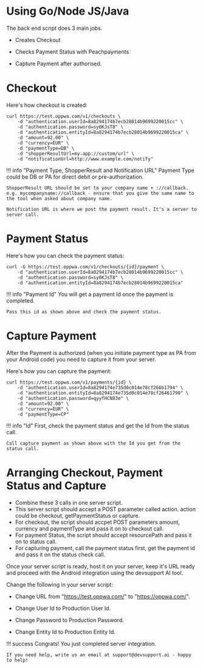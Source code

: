 # Using Go/Node JS/Java

The back end script does 3 main jobs.

* Creates Checkout

* Checks Payment Status with Peachpayments

* Capture Payment after authorised.

# Checkout
Here's how checkout is created:

``` curl
curl https://test.oppwa.com/v1/checkouts \
	-d "authentication.userId=8a8294174b7ecb28014b9699220015cc" \
	-d "authentication.password=sy6KJsT8" \
	-d "authentication.entityId=8a8294174b7ecb28014b9699220015ca" \
	-d "amount=92.00" \
	-d "currency=EUR" \
	-d "paymentType=DB" \
	-d "shopperResultUrl=my.app://custom/url" \
	-d "notificationUrl=http://www.example.com/notify"
```

!!! info "Payment Type, ShopperResult and Notification URL" 
	Payment Type could be DB or PA for direct debit or pre-authorization.
	
	ShopperResult URL should be set to your company name + ://callback. e.g. mycompanyname://callback - ensure that you give the same name to the tool when asked about company name.

	Notification URL is where we post the payment result. It's a server to server call.

# Payment Status
Here's how you can check the payment status:

``` curl
curl -G https://test.oppwa.com/v1/checkouts/{id}/payment \
	-d "authentication.userId=8a8294174b7ecb28014b9699220015cc" \
	-d "authentication.password=sy6KJsT8" \
	-d "authentication.entityId=8a8294174b7ecb28014b9699220015ca"
```

!!! info "Payment Id" 
	You will get a payment Id once the payment is completed. 

	Pass this id as shown above and check the payment status. 


# Capture Payment
After the Payment is authorized (when you initiate payment type as PA from your Android code) you need to capture it from your server.

Here's how you can capture the payment:

``` curl
curl https://test.oppwa.com/v1/payments/{id} \
	-d "authentication.userId=8a8294174e735d0c014e78cf266b1794" \
	-d "authentication.entityId=8a8294174e735d0c014e78cf26461790" \
	-d "authentication.password=qyyfHCN83e" \
	-d "amount=92.00" \
	-d "currency=EUR" \
	-d "paymentType=CP"
```

!!! info "Id" 
	First, check the payment status and get the Id from the status call. 

	Call capture payment as shown above with the Id you get from the status call. 

# Arranging Checkout, Payment Status and Capture

* Combine these 3 calls in one server script.
* This server script should accept a POST parameter called action. action could be checkout, getPaymentStatus or capture.
* For checkout, the script should accpet POST parameters amount, currency and paymentType and pass it on to checkout call.
* For payment Status, the script should accept resourcePath and pass it on to status call.
* For capturing payment, call the payment status first, get the payment id and pass it on the status check call.

Once your server script is ready, host it on your server, keep it's URL ready and proceed with the Android integration using the devsupport AI tool.

Change the following in your server script:

* Change URL from "https://test.oppwa.com/" to "https://oppwa.com/".

* Change User Id to Production User Id.

* Change Password to Production Password.

* Change Entity Id to Production Entity Id.

!!! success
	Congrats! You just completed server integration. 

	If you need help, write us an email at support@devsupport.ai - happy to help!